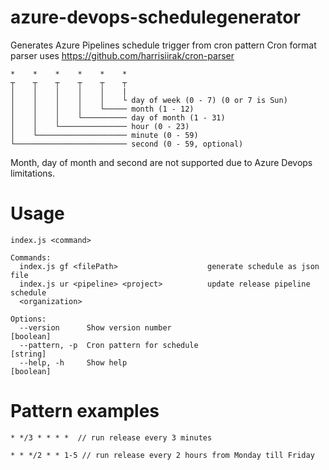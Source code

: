 # azure-devops-schedulegenerator
Generates Azure Pipelines schedule trigger from cron pattern
Cron format parser uses https://github.com/harrisiirak/cron-parser

```
*    *    *    *    *    *
┬    ┬    ┬    ┬    ┬    ┬
│    │    │    │    │    |
│    │    │    │    │    └ day of week (0 - 7) (0 or 7 is Sun)
│    │    │    │    └───── month (1 - 12)
│    │    │    └────────── day of month (1 - 31)
│    │    └─────────────── hour (0 - 23)
│    └──────────────────── minute (0 - 59)
└───────────────────────── second (0 - 59, optional)
```

Month, day of month and second are not supported due to Azure Devops limitations.


# Usage

```
index.js <command>

Commands:
  index.js gf <filePath>                    generate schedule as json file
  index.js ur <pipeline> <project>          update release pipeline schedule
  <organization>

Options:
  --version      Show version number                                   [boolean]
  --pattern, -p  Cron pattern for schedule                              [string]
  --help, -h     Show help                                             [boolean]
```

# Pattern examples

```
* */3 * * * *  // run release every 3 minutes 
```

```
* * */2 * * 1-5 // run release every 2 hours from Monday till Friday
```